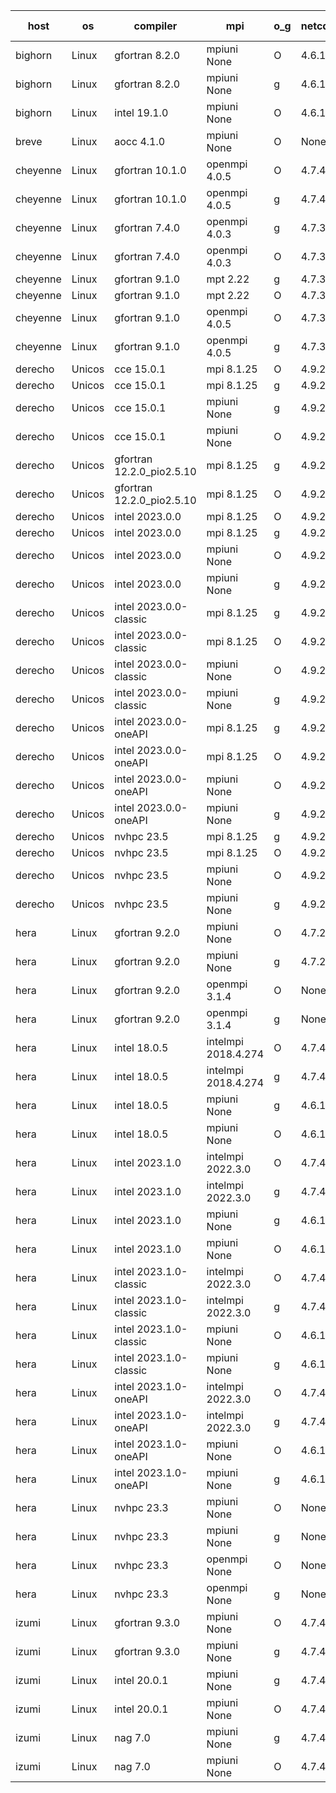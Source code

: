 

| host     | os       | compiler                              | mpi                      | o_g        | netcdf        | build       | u_pass          | u_fail          | s_pass            | s_fail            | e_pass             | e_fail             | nuopc_pass       | nuopc_fail       | artifacts link          |
|----------|----------|---------------------------------------|--------------------------|------------|---------------|-------------|-----------------|-----------------|-------------------|-------------------|--------------------|--------------------|------------------|------------------|-------------------------|
| bighorn | Linux | gfortran 8.2.0 | mpiuni None  | O | 4.6.1  | PASS | 12423 | 0 | 8 | 0 | 44 | 0 | None | None | <a href="https://github.com/esmf-org/esmf-test-artifacts/tree/5a5d52bd4dab2d232e1a88c9af10bb73347023e2/feature_devList/gfortran/8.2.0/O/mpiuni/None" target="_blank">5a5d52b</a> | 
| bighorn | Linux | gfortran 8.2.0 | mpiuni None  | g | 4.6.1  | PASS | 12423 | 0 | 8 | 0 | 44 | 0 | None | None | <a href="https://github.com/esmf-org/esmf-test-artifacts/tree/6f927fa4689d15e6ac97283df350a0d9ba396a6b/feature_devList/gfortran/8.2.0/g/mpiuni/None" target="_blank">6f927fa</a> | 
| bighorn | Linux | intel 19.1.0 | mpiuni None  | O | 4.6.1  | PASS | None | None | None | None | None | None | None | None | <a href="https://github.com/esmf-org/esmf-test-artifacts/tree/0bf90eddc5ad00c3a47c0c7ce976693b6358a641/feature_devList/intel/19.1.0/O/mpiuni/None" target="_blank">0bf90ed</a> | 
| breve | Linux | aocc 4.1.0 | mpiuni None  | O | None  | PASS | 12397 | 26 | 8 | 0 | 44 | 0 | None | None | <a href="https://github.com/esmf-org/esmf-test-artifacts/tree/8e893f203c2e05c9a20ee6edc666c0403f17d33e/feature_devList/aocc/4.1.0/O/mpiuni/None" target="_blank">8e893f2</a> | 
| cheyenne | Linux | gfortran 10.1.0 | openmpi 4.0.5  | O | 4.7.4  | PASS | 14080 | 0 | 49 | 0 | 81 | 0 | 47 | 0 | <a href="https://github.com/esmf-org/esmf-test-artifacts/tree/fc2a9bc8c0ed3f54c2dc598d1d7036f7855dbc62/feature_devList/gfortran/10.1.0/O/openmpi/4.0.5" target="_blank">fc2a9bc</a> | 
| cheyenne | Linux | gfortran 10.1.0 | openmpi 4.0.5  | g | 4.7.4  | PASS | None | None | None | None | None | None | None | None | <a href="https://github.com/esmf-org/esmf-test-artifacts/tree/04e7575ba3b284b4747654c074b9091f18224f6f/feature_devList/gfortran/10.1.0/g/openmpi/4.0.5" target="_blank">04e7575</a> | 
| cheyenne | Linux | gfortran 7.4.0 | openmpi 4.0.3  | g | 4.7.3  | PASS | None | None | None | None | None | None | None | None | <a href="https://github.com/esmf-org/esmf-test-artifacts/tree/8ad5fec1312e94203ccf07580252f4d36677991c/feature_devList/gfortran/7.4.0/g/openmpi/4.0.3" target="_blank">8ad5fec</a> | 
| cheyenne | Linux | gfortran 7.4.0 | openmpi 4.0.3  | O | 4.7.3  | PASS | 14080 | 0 | 49 | 0 | 81 | 0 | 47 | 0 | <a href="https://github.com/esmf-org/esmf-test-artifacts/tree/8f6b1ddfe7d54f41bed65e45f25e43a5e566c8ad/feature_devList/gfortran/7.4.0/O/openmpi/4.0.3" target="_blank">8f6b1dd</a> | 
| cheyenne | Linux | gfortran 9.1.0 | mpt 2.22  | g | 4.7.3  | PASS | 14080 | 0 | 49 | 0 | 81 | 0 | 47 | 0 | <a href="https://github.com/esmf-org/esmf-test-artifacts/tree/e2d8639eb849f1a5dc4ee5f029c6b3ab8658ff09/feature_devList/gfortran/9.1.0/g/mpt/2.22" target="_blank">e2d8639</a> | 
| cheyenne | Linux | gfortran 9.1.0 | mpt 2.22  | O | 4.7.3  | PASS | 14080 | 0 | 49 | 0 | 81 | 0 | 47 | 0 | <a href="https://github.com/esmf-org/esmf-test-artifacts/tree/4cb015a4dc39d2f98797cca183deeb20690033fd/feature_devList/gfortran/9.1.0/O/mpt/2.22" target="_blank">4cb015a</a> | 
| cheyenne | Linux | gfortran 9.1.0 | openmpi 4.0.5  | O | 4.7.3  | PASS | 14080 | 0 | 49 | 0 | 81 | 0 | 47 | 0 | <a href="https://github.com/esmf-org/esmf-test-artifacts/tree/6d46fe7d370dbf41050a3b32cfb9dc4dcd8a6059/feature_devList/gfortran/9.1.0/O/openmpi/4.0.5" target="_blank">6d46fe7</a> | 
| cheyenne | Linux | gfortran 9.1.0 | openmpi 4.0.5  | g | 4.7.3  | PASS | None | None | None | None | None | None | None | None | <a href="https://github.com/esmf-org/esmf-test-artifacts/tree/1c732d8efbcf40795300b9d74c390330e3bf702a/feature_devList/gfortran/9.1.0/g/openmpi/4.0.5" target="_blank">1c732d8</a> | 
| derecho | Unicos | cce 15.0.1 | mpi 8.1.25  | O | 4.9.2  | PASS | 13998 | 82 | 49 | 0 | 81 | 0 | 47 | 0 | <a href="https://github.com/esmf-org/esmf-test-artifacts/tree/f5eb67e213d62ca0b54d00db437c8d8c5c713a44/feature_devList/cce/15.0.1/O/mpi/8.1.25" target="_blank">f5eb67e</a> | 
| derecho | Unicos | cce 15.0.1 | mpi 8.1.25  | g | 4.9.2  | PASS | 14004 | 76 | 49 | 0 | 81 | 0 | 47 | 0 | <a href="https://github.com/esmf-org/esmf-test-artifacts/tree/1ca01c11a80cfa333b5f8b208f0662612d9b08c8/feature_devList/cce/15.0.1/g/mpi/8.1.25" target="_blank">1ca01c1</a> | 
| derecho | Unicos | cce 15.0.1 | mpiuni None  | g | 4.9.2  | PASS | 12347 | 76 | 8 | 0 | 44 | 0 | None | None | <a href="https://github.com/esmf-org/esmf-test-artifacts/tree/874625343c68a60d3eb4cd4ff0b15cbc63208981/feature_devList/cce/15.0.1/g/mpiuni/None" target="_blank">8746253</a> | 
| derecho | Unicos | cce 15.0.1 | mpiuni None  | O | 4.9.2  | PASS | 12345 | 78 | 8 | 0 | 44 | 0 | None | None | <a href="https://github.com/esmf-org/esmf-test-artifacts/tree/3eb6f882f6548a23ea97026e93090a582bad2289/feature_devList/cce/15.0.1/O/mpiuni/None" target="_blank">3eb6f88</a> | 
| derecho | Unicos | gfortran 12.2.0_pio2.5.10 | mpi 8.1.25  | g | 4.9.2  | PASS | 14080 | 0 | 49 | 0 | 81 | 0 | 47 | 0 | <a href="https://github.com/esmf-org/esmf-test-artifacts/tree/6fa571ec5425593a79bf0f16cda00a6bec839900/feature_devList/gfortran/12.2.0_pio2.5.10/g/mpi/8.1.25" target="_blank">6fa571e</a> | 
| derecho | Unicos | gfortran 12.2.0_pio2.5.10 | mpi 8.1.25  | O | 4.9.2  | PASS | 14080 | 0 | 49 | 0 | 81 | 0 | 47 | 0 | <a href="https://github.com/esmf-org/esmf-test-artifacts/tree/e12973016b8b4acc004609497d5fbbe23d6e7d53/feature_devList/gfortran/12.2.0_pio2.5.10/O/mpi/8.1.25" target="_blank">e129730</a> | 
| derecho | Unicos | intel 2023.0.0 | mpi 8.1.25  | O | 4.9.2  | PASS | 14080 | 0 | 49 | 0 | 81 | 0 | 47 | 0 | <a href="https://github.com/esmf-org/esmf-test-artifacts/tree/0bf4f0cd9aa1317899f7161c15c111fea1bfe76a/feature_devList/intel/2023.0.0/O/mpi/8.1.25" target="_blank">0bf4f0c</a> | 
| derecho | Unicos | intel 2023.0.0 | mpi 8.1.25  | g | 4.9.2  | PASS | 14080 | 0 | 49 | 0 | 81 | 0 | 47 | 0 | <a href="https://github.com/esmf-org/esmf-test-artifacts/tree/3df6c612d5d244dec6bd9e41836e94e37bd7f49a/feature_devList/intel/2023.0.0/g/mpi/8.1.25" target="_blank">3df6c61</a> | 
| derecho | Unicos | intel 2023.0.0 | mpiuni None  | O | 4.9.2  | PASS | 12423 | 0 | 8 | 0 | 44 | 0 | None | None | <a href="https://github.com/esmf-org/esmf-test-artifacts/tree/c5e342a08081cde86e3e8cbdc2bb847274833a91/feature_devList/intel/2023.0.0/O/mpiuni/None" target="_blank">c5e342a</a> | 
| derecho | Unicos | intel 2023.0.0 | mpiuni None  | g | 4.9.2  | PASS | 12423 | 0 | 8 | 0 | 44 | 0 | None | None | <a href="https://github.com/esmf-org/esmf-test-artifacts/tree/38d2b1e56208b5f9db02eac4736333faa3b1bf85/feature_devList/intel/2023.0.0/g/mpiuni/None" target="_blank">38d2b1e</a> | 
| derecho | Unicos | intel 2023.0.0-classic | mpi 8.1.25  | g | 4.9.2  | PASS | 14080 | 0 | 49 | 0 | 81 | 0 | 47 | 0 | <a href="https://github.com/esmf-org/esmf-test-artifacts/tree/2e5268231b86fe317a4773b31a5b765bb672b71c/feature_devList/intel/2023.0.0-classic/g/mpi/8.1.25" target="_blank">2e52682</a> | 
| derecho | Unicos | intel 2023.0.0-classic | mpi 8.1.25  | O | 4.9.2  | PASS | 14080 | 0 | 49 | 0 | 81 | 0 | 47 | 0 | <a href="https://github.com/esmf-org/esmf-test-artifacts/tree/f220d65eb8b5c9e7a831137381a4f5ad3a2af9ea/feature_devList/intel/2023.0.0-classic/O/mpi/8.1.25" target="_blank">f220d65</a> | 
| derecho | Unicos | intel 2023.0.0-classic | mpiuni None  | O | 4.9.2  | PASS | 12423 | 0 | 8 | 0 | 44 | 0 | None | None | <a href="https://github.com/esmf-org/esmf-test-artifacts/tree/0e1feb880d1cfc97457f2123b11e5679b6d378e6/feature_devList/intel/2023.0.0-classic/O/mpiuni/None" target="_blank">0e1feb8</a> | 
| derecho | Unicos | intel 2023.0.0-classic | mpiuni None  | g | 4.9.2  | PASS | 12423 | 0 | 8 | 0 | 44 | 0 | None | None | <a href="https://github.com/esmf-org/esmf-test-artifacts/tree/4600416195e704057e0acef1bd6c6c383c6a818a/feature_devList/intel/2023.0.0-classic/g/mpiuni/None" target="_blank">4600416</a> | 
| derecho | Unicos | intel 2023.0.0-oneAPI | mpi 8.1.25  | g | 4.9.2  | PASS | 14080 | 0 | 49 | 0 | 81 | 0 | 46 | 1 | <a href="https://github.com/esmf-org/esmf-test-artifacts/tree/64bee2dbba05bd69d05c8ea20abc491963ca61d8/feature_devList/intel/2023.0.0-oneAPI/g/mpi/8.1.25" target="_blank">64bee2d</a> | 
| derecho | Unicos | intel 2023.0.0-oneAPI | mpi 8.1.25  | O | 4.9.2  | PASS | 14080 | 0 | 48 | 1 | 81 | 0 | 37 | 10 | <a href="https://github.com/esmf-org/esmf-test-artifacts/tree/137e7de461896e9468cf22262ca7b7e0045bdfea/feature_devList/intel/2023.0.0-oneAPI/O/mpi/8.1.25" target="_blank">137e7de</a> | 
| derecho | Unicos | intel 2023.0.0-oneAPI | mpiuni None  | O | 4.9.2  | PASS | 12423 | 0 | 8 | 0 | 44 | 0 | None | None | <a href="https://github.com/esmf-org/esmf-test-artifacts/tree/073db3ad1dc119f5c12d72a30f3b41d373d685da/feature_devList/intel/2023.0.0-oneAPI/O/mpiuni/None" target="_blank">073db3a</a> | 
| derecho | Unicos | intel 2023.0.0-oneAPI | mpiuni None  | g | 4.9.2  | PASS | 12423 | 0 | 8 | 0 | 44 | 0 | None | None | <a href="https://github.com/esmf-org/esmf-test-artifacts/tree/9e79b656316e8bfc915d56a6cac710cb14cc3171/feature_devList/intel/2023.0.0-oneAPI/g/mpiuni/None" target="_blank">9e79b65</a> | 
| derecho | Unicos | nvhpc 23.5 | mpi 8.1.25  | g | 4.9.2  | PASS | 14080 | 0 | 49 | 0 | 81 | 0 | 47 | 0 | <a href="https://github.com/esmf-org/esmf-test-artifacts/tree/e92726cd905ab6d107b7cebf0231bc737939ac17/feature_devList/nvhpc/23.5/g/mpi/8.1.25" target="_blank">e92726c</a> | 
| derecho | Unicos | nvhpc 23.5 | mpi 8.1.25  | O | 4.9.2  | PASS | 14080 | 0 | 49 | 0 | 81 | 0 | 47 | 0 | <a href="https://github.com/esmf-org/esmf-test-artifacts/tree/19f00a7c4614cf12cb9a6bcf236ead99bd548ff7/feature_devList/nvhpc/23.5/O/mpi/8.1.25" target="_blank">19f00a7</a> | 
| derecho | Unicos | nvhpc 23.5 | mpiuni None  | O | 4.9.2  | PASS | 12423 | 0 | 8 | 0 | 44 | 0 | None | None | <a href="https://github.com/esmf-org/esmf-test-artifacts/tree/241f8491e5d572890e6ade79de42494e10a17b2b/feature_devList/nvhpc/23.5/O/mpiuni/None" target="_blank">241f849</a> | 
| derecho | Unicos | nvhpc 23.5 | mpiuni None  | g | 4.9.2  | PASS | 12423 | 0 | 8 | 0 | 44 | 0 | None | None | <a href="https://github.com/esmf-org/esmf-test-artifacts/tree/249513068746db2528c52d6e0b88ce5ff7610472/feature_devList/nvhpc/23.5/g/mpiuni/None" target="_blank">2495130</a> | 
| hera | Linux | gfortran 9.2.0 | mpiuni None  | O | 4.7.2  | PASS | 12423 | 0 | 8 | 0 | 44 | 0 | None | None | <a href="https://github.com/esmf-org/esmf-test-artifacts/tree/99efd0220d6999095056b1f3877218a08a8fd3d4/feature_devList/gfortran/9.2.0/O/mpiuni/None" target="_blank">99efd02</a> | 
| hera | Linux | gfortran 9.2.0 | mpiuni None  | g | 4.7.2  | PASS | 12423 | 0 | 8 | 0 | 44 | 0 | None | None | <a href="https://github.com/esmf-org/esmf-test-artifacts/tree/d80dfefb228be2c9aa8f503688a5b6ed59adf8e1/feature_devList/gfortran/9.2.0/g/mpiuni/None" target="_blank">d80dfef</a> | 
| hera | Linux | gfortran 9.2.0 | openmpi 3.1.4  | O | None  | PASS | 14080 | 0 | 49 | 0 | 81 | 0 | 46 | 1 | <a href="https://github.com/esmf-org/esmf-test-artifacts/tree/bb611977e4f088645fca1b1a3f7e2be7dd74e1cf/feature_devList/gfortran/9.2.0/O/openmpi/3.1.4" target="_blank">bb61197</a> | 
| hera | Linux | gfortran 9.2.0 | openmpi 3.1.4  | g | None  | PASS | 14080 | 0 | 49 | 0 | 81 | 0 | 46 | 1 | <a href="https://github.com/esmf-org/esmf-test-artifacts/tree/fb11b472cc9c71383abd177abadcf5de29bff903/feature_devList/gfortran/9.2.0/g/openmpi/3.1.4" target="_blank">fb11b47</a> | 
| hera | Linux | intel 18.0.5 | intelmpi 2018.4.274  | O | 4.7.4  | PASS | 14080 | 0 | 49 | 0 | 81 | 0 | 47 | 0 | <a href="https://github.com/esmf-org/esmf-test-artifacts/tree/d0efb08eff91afd8cc42ca0ee0b8a043a303238a/feature_devList/intel/18.0.5/O/intelmpi/2018.4.274" target="_blank">d0efb08</a> | 
| hera | Linux | intel 18.0.5 | intelmpi 2018.4.274  | g | 4.7.4  | PASS | None | None | None | None | None | None | None | None | <a href="https://github.com/esmf-org/esmf-test-artifacts/tree/41d2384306c70f17aafc9ca9901354e57c38ad20/feature_devList/intel/18.0.5/g/intelmpi/2018.4.274" target="_blank">41d2384</a> | 
| hera | Linux | intel 18.0.5 | mpiuni None  | g | 4.6.1  | PASS | 12423 | 0 | 8 | 0 | 44 | 0 | None | None | <a href="https://github.com/esmf-org/esmf-test-artifacts/tree/c1e3fff4217ec6e9fbd43e49d737741959fac292/feature_devList/intel/18.0.5/g/mpiuni/None" target="_blank">c1e3fff</a> | 
| hera | Linux | intel 18.0.5 | mpiuni None  | O | 4.6.1  | PASS | 12423 | 0 | 8 | 0 | 44 | 0 | None | None | <a href="https://github.com/esmf-org/esmf-test-artifacts/tree/0c84c389a88083cf30759ed5c73d700013f8040a/feature_devList/intel/18.0.5/O/mpiuni/None" target="_blank">0c84c38</a> | 
| hera | Linux | intel 2023.1.0 | intelmpi 2022.3.0  | O | 4.7.4  | PASS | 14080 | 0 | 49 | 0 | 81 | 0 | 47 | 0 | <a href="https://github.com/esmf-org/esmf-test-artifacts/tree/f0af63e2ac5c489de5643aeead105d19a269acb9/feature_devList/intel/2023.1.0/O/intelmpi/2022.3.0" target="_blank">f0af63e</a> | 
| hera | Linux | intel 2023.1.0 | intelmpi 2022.3.0  | g | 4.7.4  | PASS | 14080 | 0 | 49 | 0 | 81 | 0 | 47 | 0 | <a href="https://github.com/esmf-org/esmf-test-artifacts/tree/5fc82bcc39f175eef0dd611132edbaca4896a828/feature_devList/intel/2023.1.0/g/intelmpi/2022.3.0" target="_blank">5fc82bc</a> | 
| hera | Linux | intel 2023.1.0 | mpiuni None  | g | 4.6.1  | PASS | 12423 | 0 | 8 | 0 | 44 | 0 | None | None | <a href="https://github.com/esmf-org/esmf-test-artifacts/tree/9eadf4c1540c04c91facbe9e6eee4b27a41bcde7/feature_devList/intel/2023.1.0/g/mpiuni/None" target="_blank">9eadf4c</a> | 
| hera | Linux | intel 2023.1.0 | mpiuni None  | O | 4.6.1  | PASS | 12423 | 0 | 8 | 0 | 44 | 0 | None | None | <a href="https://github.com/esmf-org/esmf-test-artifacts/tree/7fc33c8836fd2631045268d768c250d6d269319f/feature_devList/intel/2023.1.0/O/mpiuni/None" target="_blank">7fc33c8</a> | 
| hera | Linux | intel 2023.1.0-classic | intelmpi 2022.3.0  | O | 4.7.4  | PASS | 14080 | 0 | 49 | 0 | 81 | 0 | 47 | 0 | <a href="https://github.com/esmf-org/esmf-test-artifacts/tree/824b00ca93c475405a8aa21a38aa2619a967821d/feature_devList/intel/2023.1.0-classic/O/intelmpi/2022.3.0" target="_blank">824b00c</a> | 
| hera | Linux | intel 2023.1.0-classic | intelmpi 2022.3.0  | g | 4.7.4  | PASS | 14080 | 0 | 49 | 0 | 81 | 0 | 47 | 0 | <a href="https://github.com/esmf-org/esmf-test-artifacts/tree/ccff3425d55ddbd0b53722cdbc313c27bfbbd6e8/feature_devList/intel/2023.1.0-classic/g/intelmpi/2022.3.0" target="_blank">ccff342</a> | 
| hera | Linux | intel 2023.1.0-classic | mpiuni None  | O | 4.6.1  | PASS | 12423 | 0 | 8 | 0 | 44 | 0 | None | None | <a href="https://github.com/esmf-org/esmf-test-artifacts/tree/869b47ec9a62c0e091d02cbea5311d9868121163/feature_devList/intel/2023.1.0-classic/O/mpiuni/None" target="_blank">869b47e</a> | 
| hera | Linux | intel 2023.1.0-classic | mpiuni None  | g | 4.6.1  | PASS | 12423 | 0 | 8 | 0 | 44 | 0 | None | None | <a href="https://github.com/esmf-org/esmf-test-artifacts/tree/0ddf45fb8b9d7e3b071933115ecf9d2a7b4ffe25/feature_devList/intel/2023.1.0-classic/g/mpiuni/None" target="_blank">0ddf45f</a> | 
| hera | Linux | intel 2023.1.0-oneAPI | intelmpi 2022.3.0  | O | 4.7.4  | FAIL | None | None | None | None | None | None | None | None | <a href="https://github.com/esmf-org/esmf-test-artifacts/tree/c6749df62204f2fa5b15a48aec812f42354c7180/feature_devList/intel/2023.1.0-oneAPI/O/intelmpi/2022.3.0" target="_blank">c6749df</a> | 
| hera | Linux | intel 2023.1.0-oneAPI | intelmpi 2022.3.0  | g | 4.7.4  | PASS | 14080 | 0 | 49 | 0 | 81 | 0 | 37 | 10 | <a href="https://github.com/esmf-org/esmf-test-artifacts/tree/c3d372f5e51cb1fc099eaa8512ecbdc1fd330991/feature_devList/intel/2023.1.0-oneAPI/g/intelmpi/2022.3.0" target="_blank">c3d372f</a> | 
| hera | Linux | intel 2023.1.0-oneAPI | mpiuni None  | O | 4.6.1  | FAIL | None | None | None | None | None | None | None | None | <a href="https://github.com/esmf-org/esmf-test-artifacts/tree/89c4538e9eefdb585df107b34587f428930f6c46/feature_devList/intel/2023.1.0-oneAPI/O/mpiuni/None" target="_blank">89c4538</a> | 
| hera | Linux | intel 2023.1.0-oneAPI | mpiuni None  | g | 4.6.1  | PASS | None | None | None | None | None | None | None | None | <a href="https://github.com/esmf-org/esmf-test-artifacts/tree/3b353640f8b9cdf9a7b96b7767ba7fee7f6d1d9a/feature_devList/intel/2023.1.0-oneAPI/g/mpiuni/None" target="_blank">3b35364</a> | 
| hera | Linux | nvhpc 23.3 | mpiuni None  | O | None  | PASS | None | None | None | None | None | None | None | None | <a href="https://github.com/esmf-org/esmf-test-artifacts/tree/05135d009380d1d1c7ab2c0b17a3eda076d95739/feature_devList/nvhpc/23.3/O/mpiuni/None" target="_blank">05135d0</a> | 
| hera | Linux | nvhpc 23.3 | mpiuni None  | g | None  | PASS | None | None | None | None | None | None | None | None | <a href="https://github.com/esmf-org/esmf-test-artifacts/tree/d2a6a67b57df16a30dbb2f4b8b822e1f44338935/feature_devList/nvhpc/23.3/g/mpiuni/None" target="_blank">d2a6a67</a> | 
| hera | Linux | nvhpc 23.3 | openmpi None  | O | None  | PASS | None | None | None | None | None | None | None | None | <a href="https://github.com/esmf-org/esmf-test-artifacts/tree/12a0459e1da2a46d090c5d89bd979ad9db46e6f2/feature_devList/nvhpc/23.3/O/openmpi/None" target="_blank">12a0459</a> | 
| hera | Linux | nvhpc 23.3 | openmpi None  | g | None  | PASS | None | None | None | None | None | None | None | None | <a href="https://github.com/esmf-org/esmf-test-artifacts/tree/00a9aaf89d9f56daa63a7fc9a87ba9f25fbdb7f0/feature_devList/nvhpc/23.3/g/openmpi/None" target="_blank">00a9aaf</a> | 
| izumi | Linux | gfortran 9.3.0 | mpiuni None  | O | 4.7.4  | PASS | 12423 | 0 | 8 | 0 | 44 | 0 | None | None | <a href="https://github.com/esmf-org/esmf-test-artifacts/tree/f089bbd8e435933174d2c7cd7b3021aacf05cdf3/feature_devList/gfortran/9.3.0/O/mpiuni/None" target="_blank">f089bbd</a> | 
| izumi | Linux | gfortran 9.3.0 | mpiuni None  | g | 4.7.4  | PASS | 12423 | 0 | 8 | 0 | 44 | 0 | None | None | <a href="https://github.com/esmf-org/esmf-test-artifacts/tree/68d70301c45a093bd0d49903877bfd64bddf333f/feature_devList/gfortran/9.3.0/g/mpiuni/None" target="_blank">68d7030</a> | 
| izumi | Linux | intel 20.0.1 | mpiuni None  | g | 4.7.4  | PASS | 12423 | 0 | 8 | 0 | 44 | 0 | None | None | <a href="https://github.com/esmf-org/esmf-test-artifacts/tree/5f41e3e69f044324aa5788e6b62c823baf33e631/feature_devList/intel/20.0.1/g/mpiuni/None" target="_blank">5f41e3e</a> | 
| izumi | Linux | intel 20.0.1 | mpiuni None  | O | 4.7.4  | PASS | 12423 | 0 | 8 | 0 | 44 | 0 | None | None | <a href="https://github.com/esmf-org/esmf-test-artifacts/tree/fef9ff0d04c8abaf84326bba64d726a13640819a/feature_devList/intel/20.0.1/O/mpiuni/None" target="_blank">fef9ff0</a> | 
| izumi | Linux | nag 7.0 | mpiuni None  | g | 4.7.4  | PASS | 12423 | 0 | 8 | 0 | 44 | 0 | None | None | <a href="https://github.com/esmf-org/esmf-test-artifacts/tree/497a823661b806e7850a44baa72cdd3323bcc570/feature_devList/nag/7.0/g/mpiuni/None" target="_blank">497a823</a> | 
| izumi | Linux | nag 7.0 | mpiuni None  | O | 4.7.4  | PASS | 12423 | 0 | 8 | 0 | 44 | 0 | None | None | <a href="https://github.com/esmf-org/esmf-test-artifacts/tree/857caa5084e34f42b132dd8b15fc28148cf22ac8/feature_devList/nag/7.0/O/mpiuni/None" target="_blank">857caa5</a> | 
